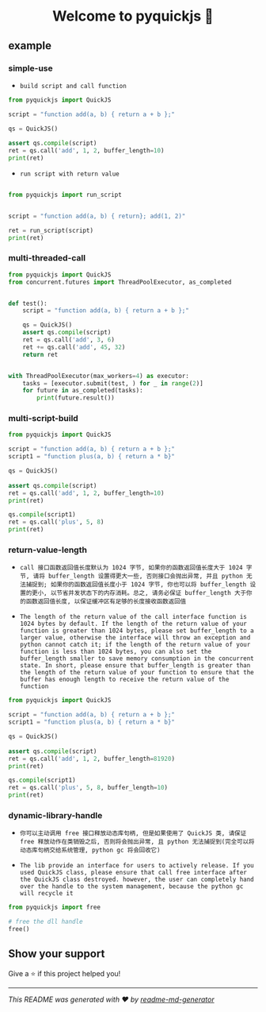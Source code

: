 <h1 align="center">Welcome to pyquickjs 👋</h1>
<p>
</p>

## example

### simple-use

* `build script and call function`

```python
from pyquickjs import QuickJS

script = "function add(a, b) { return a + b };"

qs = QuickJS()
    
assert qs.compile(script)
ret = qs.call('add', 1, 2, buffer_length=10)
print(ret)
```

* `run script with return value`

```python

from pyquickjs import run_script


script = "function add(a, b) { return}; add(1, 2)"

ret = run_script(script)
print(ret)
```

### multi-threaded-call
```python
from pyquickjs import QuickJS
from concurrent.futures import ThreadPoolExecutor, as_completed


def test():
    script = "function add(a, b) { return a + b };"

    qs = QuickJS()
    assert qs.compile(script)
    ret = qs.call('add', 3, 6)
    ret += qs.call('add', 45, 32)
    return ret


with ThreadPoolExecutor(max_workers=4) as executor:
    tasks = [executor.submit(test, ) for _ in range(2)]
    for future in as_completed(tasks):
        print(future.result())
```

### multi-script-build

```python
from pyquickjs import QuickJS

script = "function add(a, b) { return a + b };"
script1 = "function plus(a, b) { return a * b}"

qs = QuickJS()
    
assert qs.compile(script)
ret = qs.call('add', 1, 2, buffer_length=10)
print(ret)

qs.compile(script1)
ret = qs.call('plus', 5, 8)
print(ret)
```

### return-value-length

* `call 接口函数返回值长度默认为 1024 字节, 如果你的函数返回值长度大于 1024 字节, 请将 buffer_length 设置得更大一些, 否则接口会抛出异常, 并且 python 无法捕捉到; 如果你的函数返回值长度小于 1024 字节, 你也可以将 buffer_length 设置的更小, 以节省并发状态下的内存消耗。总之, 请务必保证 buffer_length 大于你的函数返回值长度, 以保证缓冲区有足够的长度接收函数返回值`

* `The length of the return value of the call interface function is 1024 bytes by default. If the length of the return value of your function is greater than 1024 bytes, please set buffer_length to a larger value, otherwise the interface will throw an exception and python cannot catch it; if the length of the return value of your function is less than 1024 bytes, you can also set the buffer_length smaller to save memory consumption in the concurrent state. In short, please ensure that buffer_length is greater than the length of the return value of your function to ensure that the buffer has enough length to receive the return value of the function`

```python
from pyquickjs import QuickJS

script = "function add(a, b) { return a + b };"
script1 = "function plus(a, b) { return a * b}"

qs = QuickJS()
    
assert qs.compile(script)
ret = qs.call('add', 1, 2, buffer_length=81920)
print(ret)

qs.compile(script1)
ret = qs.call('plus', 5, 8, buffer_length=10)
print(ret)
```

### dynamic-library-handle

* `你可以主动调用 free 接口释放动态库句柄, 但是如果使用了 QuickJS 类, 请保证 free 释放动作在类销毁之后, 否则将会抛出异常, 且 python 无法捕捉到(完全可以将动态库句柄交给系统管理, python gc 将会回收它)`

* `The lib provide an interface for users to actively release. If you used QuickJS class, please ensure that call free interface after the QuickJS class destroyed. however, the user can completely hand over the handle to the system management, because the python gc will recycle it`

```python
from pyquickjs import free

# free the dll handle
free()
```

## Show your support

Give a ⭐️ if this project helped you!

***
_This README was generated with ❤️ by [readme-md-generator](https://github.com/kefranabg/readme-md-generator)_
